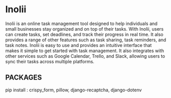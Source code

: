 # Inolii

Inolii is an online task management tool designed to help individuals and small businesses stay organized and on top of their tasks. With Inolii, users can create tasks, set deadlines, and track their progress in real time. It also provides a range of other features such as task sharing, task reminders, and task notes. Inolii is easy to use and provides an intuitive interface that makes it simple to get started with task management. It also integrates with other services such as Google Calendar, Trello, and Slack, allowing users to sync their tasks across multiple platforms.

## PACKAGES

pip install : crispy_form, pillow, django-recaptcha, django-dotenv
